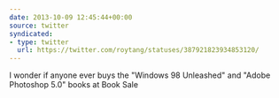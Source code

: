 ```yaml
---
date: 2013-10-09 12:45:44+00:00
source: twitter
syndicated:
- type: twitter
  url: https://twitter.com/roytang/statuses/387921823934853120/
---
```


I wonder if anyone ever buys the "Windows 98 Unleashed" and "Adobe Photoshop 5.0" books at Book Sale